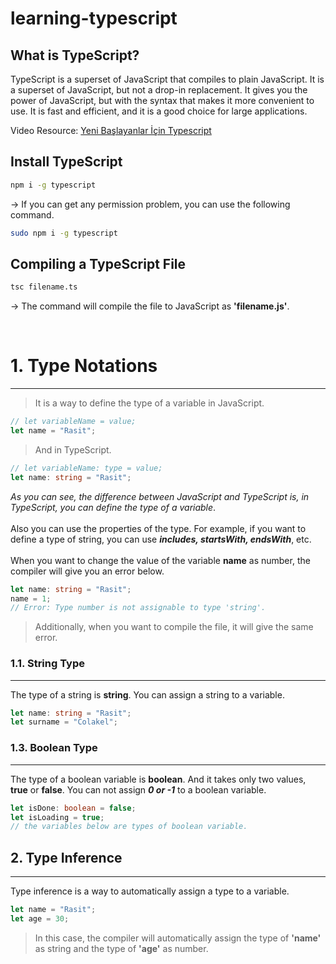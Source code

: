 # learning-typescript

## What is TypeScript?

TypeScript is a superset of JavaScript that compiles to plain JavaScript. It is a superset of JavaScript, but not a drop-in replacement. It gives you the power of JavaScript, but with the syntax that makes it more convenient to use. It is fast and efficient, and it is a good choice for large applications.

Video Resource: [Yeni Başlayanlar İçin Typescript](https://youtu.be/1d92ipW7Mx8)

## Install TypeScript

```bash
npm i -g typescript
```

-> If you can get any permission problem, you can use the following command.

```bash
sudo npm i -g typescript
```

## Compiling a TypeScript File

```bash
tsc filename.ts
```

-> The command will compile the file to JavaScript as **'filename.js'**.

<br>

# 1. Type Notations

---

> It is a way to define the type of a variable in JavaScript.

```javascript
// let variableName = value;
let name = "Rasit";
```

> And in TypeScript.

```typescript
// let variableName: type = value;
let name: string = "Rasit";
```

_As you can see, the difference between JavaScript and TypeScript is, in TypeScript, you can define the type of a variable_.
<br>
<br>
Also you can use the properties of the type. For example, if you want to define a type of string, you can use **_includes, startsWith, endsWith_**, etc.
<br>
<br>
When you want to change the value of the variable **name** as number, the compiler will give you an error below.

```typescript
let name: string = "Rasit";
name = 1;
// Error: Type number is not assignable to type 'string'.
```

> Additionally, when you want to compile the file, it will give the same error.

### 1.1. String Type

---

The type of a string is **string**. You can assign a string to a variable.

```typescript
let name: string = "Rasit";
let surname = "Colakel";
```

### 1.3. Boolean Type

---

The type of a boolean variable is **boolean**. And it takes only two values, **true** or **false**. You can not assign _**0 or -1**_ to a boolean variable.

```typescript
let isDone: boolean = false;
let isLoading = true;
// the variables below are types of boolean variable.
```

## 2. Type Inference

---

Type inference is a way to automatically assign a type to a variable.

```typescript
let name = "Rasit";
let age = 30;
```

> In this case, the compiler will automatically assign the type of **'name'** as string and the type of **'age'** as number.
